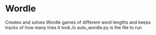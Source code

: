 # Wordle
Creates and solves Wordle games of different word lengths and keeps tracks of how many tries it took./n
auto_wordle.py is the file to run
